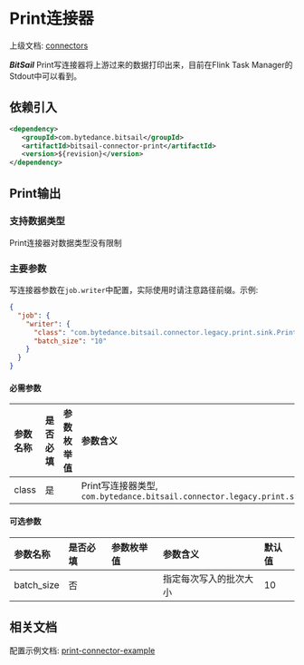 # Print连接器

上级文档: [connectors](../README.md)

***BitSail*** Print写连接器将上游过来的数据打印出来，目前在Flink Task Manager的Stdout中可以看到。


## 依赖引入

```xml
<dependency>
   <groupId>com.bytedance.bitsail</groupId>
   <artifactId>bitsail-connector-print</artifactId>
   <version>${revision}</version>
</dependency>
```

## Print输出

### 支持数据类型
Print连接器对数据类型没有限制


### 主要参数

写连接器参数在`job.writer`中配置，实际使用时请注意路径前缀。示例:

```json
{
  "job": {
    "writer": {
      "class": "com.bytedance.bitsail.connector.legacy.print.sink.PrintSink",
      "batch_size": "10"
    }
  }
}
```

#### 必需参数

| 参数名称              | 是否必填 | 参数枚举值 | 参数含义                                                                       |
|:------------------|:-----|:------|:---------------------------------------------------------------------------|
| class             | 是  |       | Print写连接器类型, `com.bytedance.bitsail.connector.legacy.print.sink.PrintSink` |



#### 可选参数

| 参数名称                                    | 是否必填  | 参数枚举值 | 参数含义        | 默认值 |
|:----------------------------------------|:------|:------|:------------|:----|
| batch_size | 否 |       | 指定每次写入的批次大小 | 10  |


## 相关文档

配置示例文档: [print-connector-example](./print-example.md)

